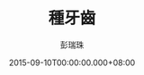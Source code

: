 ---
issue: 138
title: 種牙齒
author: 彭瑞珠
language: 四縣
date: 2015-09-10T00:00:00.000+08:00
topic: 科技健康
difficulty: 2
wikidata: Q98095976
wikidata_link: https://www.wikidata.org/wiki/Q98095976
---